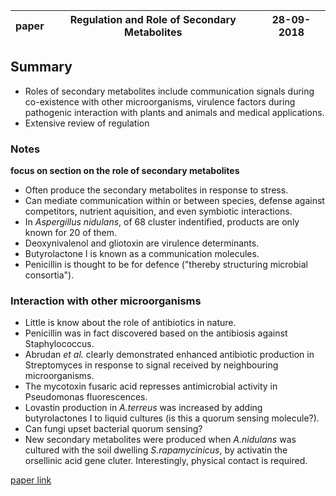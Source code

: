 |paper|Regulation and Role of Secondary Metabolites|28-09-2018|
|---|---|---|


## Summary

* Roles of secondary metabolites include communication signals during co-existence with other microorganisms, virulence factors during pathogenic interaction with plants and animals and medical applications.
* Extensive review of regulation

### Notes

**focus on section on the role of secondary metabolites**

* Often produce the secondary metabolites in response to stress.
* Can mediate communication within or between species, defense against competitors, nutrient aquisition, and even symbiotic interactions.
* In _Aspergillus nidulans_, of 68 cluster indentified, products are only known for 20 of them.
* Deoxynivalenol and gliotoxin are virulence determinants.
* Butyrolactone I is known as a communication molecules.
* Penicillin is thought to be for defence ("thereby structuring microbial consortia").

### Interaction with other microorganisms

* Little is know about the role of antibiotics in nature.
* Penicillin was in fact discovered based on the antibiosis against Staphylococcus.
* Abrudan _et al._ clearly demonstrated enhanced antibiotic production in Streptomyces in response to signal received by neighbouring microorganisms.
* The mycotoxin fusaric acid represses antimicrobial activity in Pseudomonas fluorescences.
* Lovastin production in _A.terreus_ was increased by adding butyrolactones I to liquid cultures (is this a quorum sensing molecule?).
* Can fungi upset bacterial quorum sensing?
* New secondary metabolites were produced when _A.nidulans_ was cultured with the soil dwelling _S.rapamycinicus_, by activatin the orsellinic acid gene cluter. Interestingly, physical contact is required.




[paper link](https://www.annualreviews.org/doi/pdf/10.1146/annurev-genet-120215-035203)

